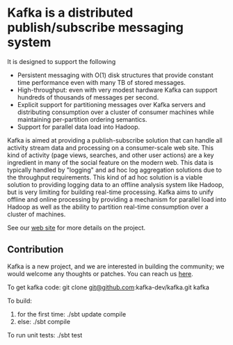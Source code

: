 # Kafka is a distributed publish/subscribe messaging system #

It is designed to support the following

* Persistent messaging with O(1) disk structures that provide constant time performance even with many TB of stored messages.
* High-throughput: even with very modest hardware Kafka can support hundreds of thousands of messages per second.
* Explicit support for partitioning messages over Kafka servers and distributing consumption over a cluster of consumer machines while maintaining per-partition ordering semantics.
* Support for parallel data load into Hadoop.

Kafka is aimed at providing a publish-subscribe solution that can handle all activity stream data and processing on a consumer-scale web site. This kind of activity (page views, searches, and other user actions) are a key ingredient in many of the social feature on the modern web. This data is typically handled by "logging" and ad hoc log aggregation solutions due to the throughput requirements. This kind of ad hoc solution is a viable solution to providing logging data to an offline analysis system like Hadoop, but is very limiting for building real-time processing. Kafka aims to unify offline and online processing by providing a mechanism for parallel load into Hadoop as well as the ability to partition real-time consumption over a cluster of machines.

See our [web site](http://sna-projects.com/kafka) for more details on the project.

## Contribution ##

Kafka is a new project, and we are interested in building the community; we would welcome any thoughts or patches. You can reach us [here](http://groups.google.com/group/kafka-dev). 

To get kafka code:
  git clone git@github.com:kafka-dev/kafka.git kafka

To build: 

1. for the first time: ./sbt update compile
2. else: ./sbt compile

To run unit tests:
  ./sbt test


